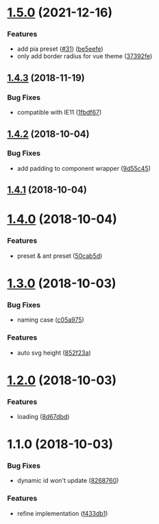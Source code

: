 # [1.5.0](https://github.com/vuejs/vuepress/compare/v1.4.3...v1.5.0) (2021-12-16)


### Features

* add pia preset ([#31](https://github.com/vuejs/vuepress/issues/31)) ([be5eefe](https://github.com/vuejs/vuepress/commit/be5eefed4b63ebed0dce6ba96da546f4f8915147))
* only add border radius for vue theme ([37392fe](https://github.com/vuejs/vuepress/commit/37392fe152239dfc586d79b9e8cdf999df731096))



<a name="1.4.3"></a>
## [1.4.3](https://github.com/vuejs/vuepress/compare/v1.4.2...v1.4.3) (2018-11-19)


### Bug Fixes

* compatible with IE11 ([1fbdf67](https://github.com/vuejs/vuepress/commit/1fbdf67))



<a name="1.4.2"></a>
## [1.4.2](https://github.com/vuejs/vuepress/compare/v1.4.1...v1.4.2) (2018-10-04)


### Bug Fixes

* add padding to component wrapper ([9d55c45](https://github.com/vuejs/vuepress/commit/9d55c45))



<a name="1.4.1"></a>
## [1.4.1](https://github.com/vuejs/vuepress/compare/v1.4.0...v1.4.1) (2018-10-04)



<a name="1.4.0"></a>
# [1.4.0](https://github.com/vuejs/vuepress/compare/v1.3.0...v1.4.0) (2018-10-04)


### Features

* preset & ant preset ([50cab5d](https://github.com/vuejs/vuepress/commit/50cab5d))



<a name="1.3.0"></a>
# [1.3.0](https://github.com/vuejs/vuepress/compare/v1.2.0...v1.3.0) (2018-10-03)


### Bug Fixes

* naming case ([c05a975](https://github.com/vuejs/vuepress/commit/c05a975))


### Features

* auto svg height ([852f23a](https://github.com/vuejs/vuepress/commit/852f23a))



<a name="1.2.0"></a>
# [1.2.0](https://github.com/vuejs/vuepress/compare/v1.1.0...v1.2.0) (2018-10-03)


### Features

* loading ([8d67dbd](https://github.com/vuejs/vuepress/commit/8d67dbd))



<a name="1.1.0"></a>
# 1.1.0 (2018-10-03)


### Bug Fixes

* dynamic id won't update ([8268760](https://github.com/vuejs/vuepress/commit/8268760))


### Features

* refine implementation ([f433db1](https://github.com/vuejs/vuepress/commit/f433db1))



